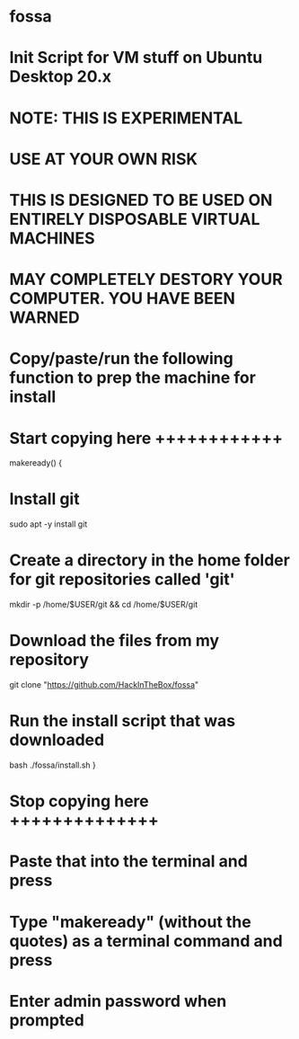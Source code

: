 # fossa
# Init Script for VM stuff on Ubuntu Desktop 20.x

# NOTE:  THIS IS EXPERIMENTAL
# USE AT YOUR OWN RISK
# THIS IS DESIGNED TO BE USED ON ENTIRELY DISPOSABLE VIRTUAL MACHINES
# MAY COMPLETELY DESTORY YOUR COMPUTER.  YOU HAVE BEEN WARNED


# Copy/paste/run the following function to prep the machine for install

# Start copying here ++++++++++++
makeready() {

   # Install git
   sudo apt -y install git
   
   # Create a directory in the home folder for git repositories called 'git'
   mkdir -p /home/$USER/git && cd /home/$USER/git
      
   # Download the files from my repository
   git clone "https://github.com/HackInTheBox/fossa"
   
   # Run the install script that was downloaded
   bash ./fossa/install.sh
}
# Stop copying here ++++++++++++++
# Paste that into the terminal and press <enter>
# Type "makeready" (without the quotes) as a terminal command and press <enter>
# Enter admin password when prompted









